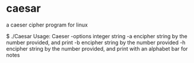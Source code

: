 # caesar
a caeser cipher program for linux

$ ./Caesar 
Usage: Caeser -options integer string
-a encipher string by the number provided, and print
-b encipher string by the number provided 
-h encipher string by the number provided, and print 
	 with an alphabet bar for notes

